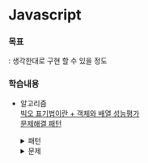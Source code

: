 # Javascript

### 목표
: 생각한대로 구현 할 수 있을 정도  

### 학습내용
- 알고리즘    
  [빅오 표기법이란 + 객체와 배열 성능평가](./md/bigO.md)    
  [문제해결 패턴](./md/problemSolvingPattern.md)    
  <details>
  <summary>패턴</summary>

  [알고리즘 패턴 : 빈도수 세기 패턴 - Anagrams](./md/pattern/frequencyCounter.md)    
  [알고리즘 패턴 : 다중 포인터 패턴 - countUniqueValues](./md/pattern/multiplePointer.md)    
  [알고리즘 패턴 : 슬라이딩 윈도우 - maxSum](./md/pattern/slidingWindow.md)    
  [알고리즘 패턴 : 분할과 정복 - binarySearch](./md/pattern/divideAndConquer.md)    
  </details>

  <details>
  <summary>문제</summary>

  [알고리즘 문제 : sameFrequency](./md/problem/sameFrequency.md)    
  [알고리즘 문제 : areThereDuplicates](./md/problem/areThereDuplicates.md)    
  [알고리즘 문제 : averagePair](./md/problem/averagePair.md)    
  [알고리즘 문제 : isSubsequence](./md/problem/isSubsequence.md)    
  [알고리즘 문제 : maxSubarraySum](./md/problem/maxSubarraySum.md)    
  [알고리즘 문제 : minSubArrayLen](./md/problem/minSubArrayLen.md)    
  [알고리즘 문제 : findLongestSubstring](./md/problem/findLongestSubstring.md)    

  [알고리즘 문제 : recursion](./md/problem/recursion/recursion.md)    
  [알고리즘 문제 : reverse](./md/problem/recursion/reverse.md)    
  [알고리즘 문제 : isPalindrome](./md/problem/recursion/isPalindrome.md)    
  [알고리즘 문제 : someRecursive](./md/problem/recursion/someRecursive.md)    
  [알고리즘 문제 : flatten](./md/problem/recursion/flatten.md)    
  </details>

<!-- ## 블로그
[[JS] 공공데이터포털 오픈 API를 XMLhttp, Fetch, Axios 방법으로 호출하기](https://inseong1204.tistory.com/110) -->